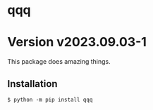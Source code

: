 # qqq
# Version v2023.09.03-1

This package does amazing things.

## Installation

```shell
$ python -m pip install qqq
```
